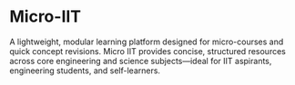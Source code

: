 # Micro-IIT
A lightweight, modular learning platform designed for micro-courses and quick concept revisions. Micro IIT provides concise, structured resources across core engineering and science subjects—ideal for IIT aspirants, engineering students, and self-learners.
